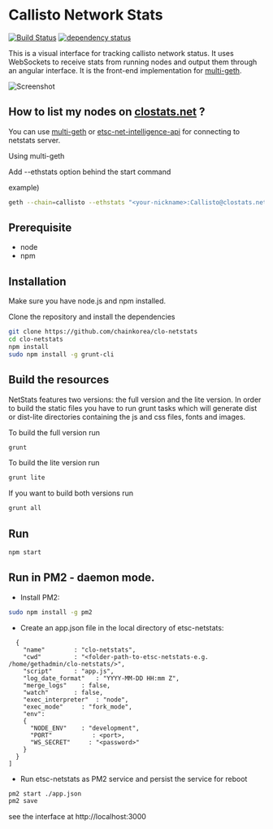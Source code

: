 Callisto Network Stats
============
[![Build Status][travis-image]][travis-url] [![dependency status][dep-image]][dep-url]

This is a visual interface for tracking callisto network status. It uses WebSockets to receive stats from running nodes and output them through an angular interface. It is the front-end implementation for [multi-geth](https://github.com/ethereumsocial/multi-geth).

![Screenshot](https://raw.githubusercontent.com/cubedro/eth-netstats/master/src/images/screenshot.jpg?v=0.0.6 "Screenshot")

## How to list my nodes on [clostats.net](https://clostats.net) ?

You can use [multi-geth](https://github.com/ethereumsocial/multi-geth) or [etsc-net-intelligence-api](https://github.com/ethereumsocial/etsc-net-intelligence-api) for connecting to netstats server.

Using multi-geth

Add --ethstats option behind the start command

example)

```bash
geth --chain=callisto --ethstats "<your-nickname>:Callisto@clostats.net"
```

## Prerequisite

* node
* npm

## Installation

Make sure you have node.js and npm installed.

Clone the repository and install the dependencies

```bash
git clone https://github.com/chainkorea/clo-netstats
cd clo-netstats
npm install
sudo npm install -g grunt-cli
```

## Build the resources

NetStats features two versions: the full version and the lite version. In order to build the static files you have to run grunt tasks which will generate dist or dist-lite directories containing the js and css files, fonts and images.


To build the full version run
```bash
grunt
```

To build the lite version run
```bash
grunt lite
```

If you want to build both versions run
```bash
grunt all
```

## Run

```bash
npm start
```

## Run in PM2 - daemon mode.

* Install PM2:
```bash
sudo npm install -g pm2
```

* Create an app.json file in the local directory of etsc-netstats:
```json[
  {
    "name"        : "clo-netstats",
    "cwd"         : "<folder-path-to-etsc-netstats-e.g. /home/gethadmin/clo-netstats/>",
    "script"      : "app.js",
    "log_date_format"   : "YYYY-MM-DD HH:mm Z",
    "merge_logs"    : false,
    "watch"       : false,
    "exec_interpreter"  : "node",
    "exec_mode"     : "fork_mode",
    "env":
    {
      "NODE_ENV"    : "development",
      "PORT"           : <port>,
      "WS_SECRET"     : "<password>"
    }
  }
]
```

* Run etsc-netstats as PM2 service and persist the service for reboot
```bash
pm2 start ./app.json
pm2 save
```

see the interface at http://localhost:3000

[travis-image]: https://travis-ci.org/chainkorea/clo-netstats.svg
[travis-url]: https://travis-ci.org/chainkorea/clo-netstats
[dep-image]: https://david-dm.org/chainkorea/clo-netstats.svg
[dep-url]: https://david-dm.org/chainkorea/clo-netstats

